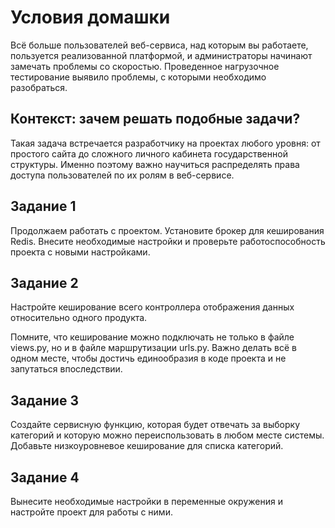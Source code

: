 # Условия домашки

Всё больше пользователей веб-сервиса, над которым вы работаете, пользуется реализованной платформой,
и администраторы начинают замечать проблемы со скоростью. Проведенное нагрузочное тестирование выявило проблемы,
с которыми необходимо разобраться.

## Контекст: зачем решать подобные задачи?
Такая задача встречается разработчику на проектах любого уровня: от простого сайта до сложного личного кабинета
государственной структуры. Именно поэтому важно научиться распределять права доступа пользователей
по их ролям в веб-сервисе.

## Задание 1
Продолжаем работать с проектом. Установите брокер для кеширования Redis. Внесите необходимые настройки
и проверьте работоспособность проекта с новыми настройками.

## Задание 2
Настройте кеширование всего контроллера отображения данных относительно одного продукта.

Помните, что кеширование можно подключать не только в файле views.py, но и в файле маршрутизации urls.py.
Важно делать всё в одном месте, чтобы достичь единообразия в коде проекта и не запутаться впоследствии.

## Задание 3
Создайте сервисную функцию, которая будет отвечать за выборку категорий и которую можно переиспользовать
в любом месте системы. Добавьте низкоуровневое кеширование для списка категорий.

## Задание 4
Вынесите необходимые настройки в переменные окружения и настройте проект для работы с ними.



